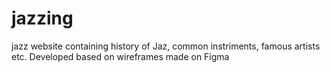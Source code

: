 # jazzing
jazz website containing history of Jaz, common instriments, famous artists etc. Developed based on wireframes made on Figma
